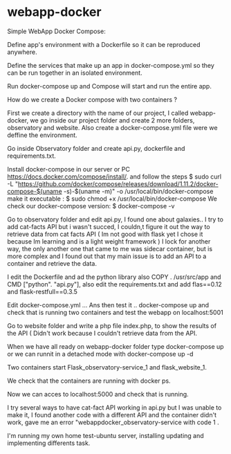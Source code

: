 # webapp-docker
Simple WebApp
Docker Compose:

Define app's environment with a Dockerfile so it can be reproduced anywhere.

Define the services that make up an app in docker-compose.yml so they can be run together in an isolated environment.

Run docker-compose up and Compose will start and run the entire app.


How do we create a Docker compose with two containers ?

First we create a directory with the name of our project, I called webapp-docker, we go inside our project folder and create 2 more folders, 
observatory and website. Also create a docker-compose.yml file were we deffine the environment.

Go inside Observatory folder and create api.py, dockerfile and requirements.txt.

Install docker-compose in our server or PC https://docs.docker.com/compose/install/. and follow the steps
$ sudo curl -L "https://github.com/docker/compose/releases/download/1.11.2/docker-compose-$(uname -s)-$(uname -m)" -o /usr/local/bin/docker-compose
make it executable : $ sudo chmod +x /usr/local/bin/docker-compose
We check our docker-compose version: $ docker-compose -v

Go to observatory folder and edit api.py, I found one about galaxies.. I try to add cat-facts API but i wasn't succed, 
I couldn,t figure it out the way to retrieve data from cat facts API ( Im not good with flask yet I chose it because Im learning and is a light weight framework ) 
I lock for another way, the only another one that came to me was sidecar container, but is more complex and I found out that my main issue is to add an 
API to a container and retrieve the data.

I edit the Dockerfile and ad the python library also COPY . /usr/src/app and CMD ["python". "api.py"], also edit the requirements.txt and add flas==0.12 and flask-restfull==0.3.5

Edit docker-compose.yml ... Ans then test it .. docker-compose up and check that is running two containers and test the webapp on localhost:5001

Go to website folder and write a php file index.php, to show the results of the API ( Didn't work because I couldn't retrieve data from the API.

When we have all ready on webapp-docker folder type docker-compose up or we can runnit in a detached mode with docker-compose up -d 

Two containers start Flask_observatory-service_1 and flask_website_1.

We check that the containers are running with docker ps.

Now we can acces to localhost:5000 and check that is running. 

I try several ways to have cat-fact API working in api.py but I was unable to make it, I found another code with a different API and the 
container didn't work, gave me an error "webappdocker_observatory-service with code 1 .

I'm running my own home test-ubuntu server, installing updating and implementing differents task. 

